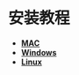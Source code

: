 # 安装教程

* [**MAC**](engine/installation/安装在mac-os-x.md)
* [**Windows**](engine/installation/安装在windows.md)
* [**Linux**](engine/installation/linux/README.md)

